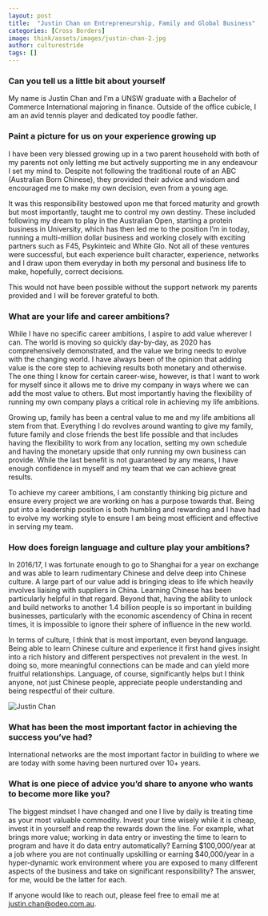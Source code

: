 ```yaml
---
layout: post
title:  "Justin Chan on Entrepreneurship, Family and Global Business"
categories: [Cross Borders]
image: think/assets/images/justin-chan-2.jpg
author: culturestride
tags: []
---
```



### Can you tell us a little bit about yourself 

My name is Justin Chan and I’m a UNSW graduate with a Bachelor of Commerce International majoring in finance. Outside of the office cubicle, I am an avid tennis player and dedicated toy poodle father.

### Paint a picture for us on your experience growing up
    
I have been very blessed growing up in a two parent household with both of my parents not only letting me but actively supporting me in any endeavour I set my mind to. Despite not following the traditional route of an ABC (Australian Born Chinese), they provided their advice and wisdom and encouraged me to make my own decision, even from a young age.

It was this responsibility bestowed upon me that forced maturity and growth but most importantly, taught me to control my own destiny. These included following my dream to play in the Australian Open, starting a protein business in University, which has then led me to the position I’m in today, running a multi-million dollar business and working closely with exciting partners such as F45, Psykinteic and White Glo. Not all of these ventures were successful, but each experience built character, experience, networks and I draw upon them everyday in both my personal and business life to make, hopefully, correct decisions.

This would not have been possible without the support network my parents provided and I will be forever grateful to both.

### What are your life and career ambitions?
 
While I have no specific career ambitions, I aspire to add value wherever I can. The world is moving so quickly day-by-day, as 2020 has comprehensively demonstrated, and the value we bring needs to evolve with the changing world. I have always been of the opinion that adding value is the core step to achieving results both monetary and otherwise. The one thing I know for certain career-wise, however, is that I want to work for myself since it allows me to drive my company in ways where we can add the most value to others. But most importantly having the flexibility of running my own company plays a critical role in achieving my life ambitions.

Growing up, family has been a central value to me and my life ambitions all stem from that. Everything I do revolves around wanting to give my family, future family and close friends the best life possible and that includes having the flexibility to work from any location, setting my own schedule and having the monetary upside that only running my own business can provide. While the last benefit is not guaranteed by any means, I have enough confidence in myself and my team that we can achieve great results.

To achieve my career ambitions, I am constantly thinking big picture and ensure every project we are working on has a purpose towards that. Being put into a leadership position is both humbling and rewarding and I have had to evolve my working style to ensure I am being most efficient and effective in serving my team.

  
### How does foreign language and culture play your ambitions?
 
In 2016/17, I was fortunate enough to go to Shanghai for a year on exchange and was able to learn rudimentary Chinese and delve deep into Chinese culture. A large part of our value add is bringing ideas to life which heavily involves liaising with suppliers in China. Learning Chinese has been particularly helpful in that regard. Beyond that, having the ability to unlock and build networks to another 1.4 billion people is so important in building businesses, particularly with the economic ascendency of China in recent times, it is impossible to ignore their sphere of influence in the new world.

In terms of culture, I think that is most important, even beyond language. Being able to learn Chinese culture and experience it first hand gives insight into a rich history and different perspectives not prevalent in the west. In doing so, more meaningful connections can be made and can yield more fruitful relationships. Language, of course, significantly helps but I think anyone, not just Chinese people, appreciate people understanding and being respectful of their culture.

<span style="text-align:center">
<img style="max-height:500px" src="../../think/assets/images/justin-chan-1.jpg" alt="Justin Chan"/>
</span>

### What has been the most important factor in achieving the success you’ve had?

International networks are the most important factor in building to where we are today with some having been nurtured over 10+ years. 

### What is one piece of advice you’d share to anyone who wants to become more like you?

The biggest mindset I have changed and one I live by daily is treating time as your most valuable commodity. Invest your time wisely while it is cheap, invest it in yourself and reap the rewards down the line. For example, what brings more value; working in data entry or investing the time to learn to program and have it do data entry automatically? Earning $100,000/year at a job where you are not continually upskilling or earning $40,000/year in a hyper-dynamic work environment where you are exposed to many different aspects of the business and take on significant responsibility? The answer, for me, would be the latter for each. 

If anyone would like to reach out, please feel free to email me at <a href="mailto:justin.chan@odeo.com.au">justin.chan@odeo.com.au</a>.